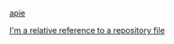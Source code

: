 [apie](https://www.burgis.lt)

[I'm a relative reference to a repository file](../blob/master/CONCEPTS/concept_summary)
